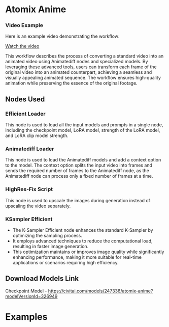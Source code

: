 ﻿# Atomix Anime
 ### Video Example

Here is an example video demonstrating the workflow:

[Watch the video](https://github.com/sribalakumaran/AtomixAnime/blob/main/VID_00007.mp4)

   This workflow describes the process of converting a standard video into an animated video using Animatediff nodes and specialized models. By leveraging these advanced tools, users can transform each frame of the original video into an animated counterpart, achieving a seamless and visually appealing animated sequence. The workflow ensures high-quality animation while preserving the essence of the original footage.
   ## Nodes Used
  ### Efficient Loader
This node is used to load all the input models and prompts in a single node, including the checkpoint model, LoRA model, strength of the LoRA model, and LoRA clip model strength.

### Animatediff Loader

This node is used to load the Animatediff models and add a context option to the model. The context option splits the input video into frames and sends the required number of frames to the Animatediff node, as the Animatediff node can process only a fixed number of frames at a time.

### HighRes-Fix Script

This node is used to upscale the images during generation instead of upscaling the video separately.

### KSampler Efficient
-   The K-Sampler Efficient node enhances the standard K-Sampler by optimizing the sampling process.
-   It employs advanced techniques to reduce the computational load, resulting in faster image generation.
-   This optimization maintains or improves image quality while significantly enhancing performance, making it more suitable for real-time applications or scenarios requiring high efficiency.

## Download Models Link

Checkpoint Model - https://civitai.com/models/247336/atomix-anime?modelVersionId=326949

# Examples




 
